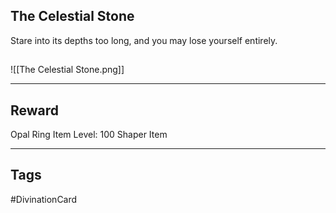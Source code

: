 ## The Celestial Stone
Stare into its depths too long, and you may lose yourself entirely.
## 
![[The Celestial Stone.png]]

---
## Reward
Opal Ring
Item Level: 100
Shaper Item

---
## Tags
#DivinationCard